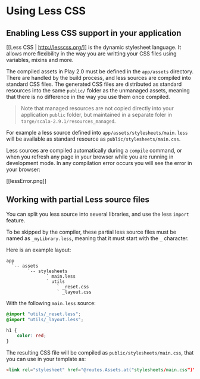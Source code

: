 # Using Less CSS

## Enabling Less CSS support in your application

[[Less CSS | http://lesscss.org/]] is the dynamic stylesheet language. It allows more flexibility in the way you are writting your CSS files using variables, mixins and more.

The compiled assets in Play 2.0 must be defined in the `app/assets` directory. There are handled by the build process, and less sources are compiled into standard CSS files. The generated CSS files are distributed as standard resources into the same `public/` folder as the unmanaged assets, meaning that there is no difference in the way you use them once compiled.

> Note that managed resources are not copied directly into your application `public` folder, but maintained in a separate foler in `targe/scala-2.9.1/resources_managed`.

For example a less source defined into `app/assets/stylesheets/main.less` will be available as standard resource as `public/stylesheets/main.css`.

Less sources are compiled automatically during a `compile` command, or when you refresh any page in your browser while you are running in development mode. In any compilation error occurs you will see the error in your browser:

[[lessError.png]]

## Working with partial Less source files

You can split you less source into several libraries, and use the less `import` feature. 

To be skipped by the compiler, these partial less source files must be named as `_myLibrary.less`, meaning that it must start with the `_` character.

Here is an example layout:

```
app
  `-- assets
        `-- stylesheets
               ` main.less
               ` utils
                   ` _reset.css
                   ` _layout.css    
```

With the following `main.less` source:

```css
@import "utils/_reset.less";
@import "utils/_layout.less";

h1 {
    color: red;
}
```

The resulting CSS file will be compiled as `public/stylesheets/main.css`, that you can use in your template as:

```html
<link rel="stylesheet" href="@routes.Assets.at("stylesheets/main.css")">
```